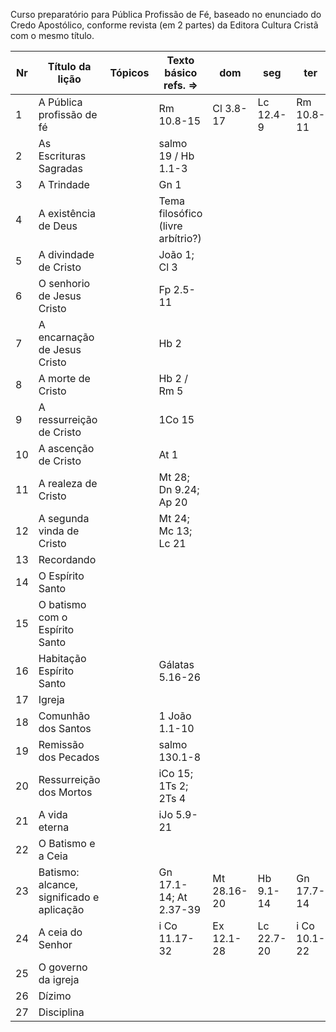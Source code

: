 Curso preparatório para Pública Profissão de Fé, baseado no enunciado do Credo Apostólico, conforme revista (em 2 partes) da Editora Cultura Cristã com o mesmo título. 

| Nr | Título da lição                           | Tópicos | Texto básico refs. =>             | dom         | seg        | ter          | qua        | qui           | sex           | sáb         |
| -- | ----------------------------------------- | ------- | --------------------------------- | ----------- | ---------- | ------------ | ---------- | ------------- | ------------- | ----------- |
| 1  | A Pública profissão de fé                 |         | Rm 10.8-15                        | Cl 3.8-17   | Lc 12.4-9  | Rm 10.8-11   | Tg 1.21-27 | ii Co 5.17-21 | Mt 13.1-23    | Ec 5.1-5    |
| 2  | As Escrituras Sagradas                    |         | salmo 19 / Hb 1.1-3               |             |            |              |            |               |               |             |
| 3  | A Trindade                                |         | Gn 1                              |             |            |              |            |               |               |             |
| 4  | A existência de Deus                      |         | Tema filosófico (livre arbítrio?) |             |            |              |            |               |               |             |
| 5  | A divindade de Cristo                     |         | João 1; Cl 3                      |             |            |              |            |               |               |             |
| 6  | O senhorio de Jesus Cristo                |         | Fp 2.5-11                         |             |            |              |            |               |               |             |
| 7  | A encarnação de Jesus Cristo              |         | Hb 2                              |             |            |              |            |               |               |             |
| 8  | A morte de Cristo                         |         | Hb 2 / Rm 5                       |             |            |              |            |               |               |             |
| 9  | A ressurreição de Cristo                  |         | 1Co 15                            |             |            |              |            |               |               |             |
| 10 | A ascenção de Cristo                      |         | At 1                              |             |            |              |            |               |               |             |
| 11 | A realeza de Cristo                       |         | Mt 28; Dn 9.24; Ap 20             |             |            |              |            |               |               |             |
| 12 | A segunda vinda de Cristo                 |         | Mt 24; Mc 13; Lc 21               |             |            |              |            |               |               |             |
| 13 | Recordando                                |         |                                   |             |            |              |            |               |               |             |
| 14 | O Espírito Santo                          |         |                                   |             |            |              |            |               |               |             |
| 15 | O batismo com o Espírito Santo            |         |                                   |             |            |              |            |               |               |             |
| 16 | Habitação Espírito Santo                  |         | Gálatas 5.16-26                   |             |            |              |            |               |               |             |
| 17 | Igreja                                    |         |                                   |             |            |              |            |               |               |             |
| 18 | Comunhão dos Santos                       |         | 1 João 1.1-10                     |             |            |              |            |               |               |             |
| 19 | Remissão dos Pecados                      |         | salmo 130.1-8                     |             |            |              |            |               |               |             |
| 20 | Ressurreição dos Mortos                   |         | iCo 15; 1Ts 2; 2Ts 4              |             |            |              |            |               |               |             |
| 21 | A vida eterna                             |         | iJo 5.9-21                        |             |            |              |            |               |               |             |
| 22 | O Batismo e a Ceia                        |         |                                   |             |            |              |            |               |               |             |
| 23 | Batismo: alcance, significado e aplicação |         | Gn 17.1-14; At 2.37-39            | Mt 28.16-20 | Hb 9.1-14  | Gn 17.7-14   | At 2.1-41  | Cl 2.1-12     | At 16.25-34   | At 10.34-48 |
| 24 | A ceia do Senhor                          |         | i Co 11.17-32                     | Ex 12.1-28  | Lc 22.7-20 | i Co 10.1-22 | Js 5.1-12  | Nm 9.1-14     | i Co 11.23-34 | Mc 14.12-26 |
| 25 | O governo da igreja                       |         |                                   |             |            |              |            |               |               |             |
| 26 | Dízimo                                    |         |                                   |             |            |              |            |               |               |             |
| 27 | Disciplina                                |         |                                   |             |            |              |            |               |               |             |